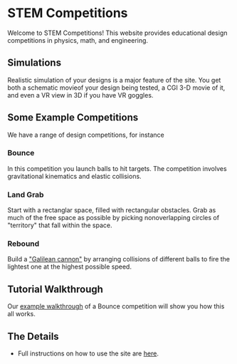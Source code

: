 <link rel="stylesheet" type="text/css" media="all" href="CmpDocs.css" />

# STEM Competitions

Welcome to STEM Competitions!  This website provides educational design competitions in physics, math, and engineering. 


## Simulations

Realistic simulation of your designs is a major feature of the site.  You get both a schematic movieof your design being tested, a CGI 3-D movie of it, and
even a VR view in 3D if you have VR goggles.

## Some Example Competitions
We have a range of design competitions, for instance

### Bounce
In this competition you launch balls to hit targets.  The competition involves gravitational kinematics and elastic collisions. 

### Land Grab
Start with a rectanglar space, filled with rectangular obstacles.  Grab as much of the free space as possible by picking nonoverlapping circles of "territory" that fall within the space.

### Rebound
Build a ["Galilean cannon"](https://en.wikipedia.org/wiki/Galilean_cannon) by arranging collisions of different balls to fire the lightest one at the highest possible speed.

## Tutorial Walkthrough

Our [example walkthrough](Walkthrough.html) of a Bounce competition will show you how this all works.

## The Details

* Full instructions on how to use the site are [here](SiteInstructions.html).

